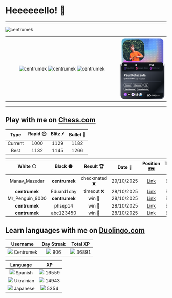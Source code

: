 # Heeeeeello! 👋

----

<div>
    <img
        src="https://komarev.com/ghpvc/?username=centrumek&label=visitors&color=0e75b6&style=flat"
        alt="centrumek"
    />
</div>

<table>
  <tbody>
    <tr>
      <td align="center" width="70%" colspan="2">
        <img 
            src="https://github-readme-stats.vercel.app/api?username=centrumek&show_icons=true&count_private=true&theme=dark&hide_border=true&hide=issues,contribs&bg_color=00000000"
            alt="centrumek"
          />
        <img
            src="https://github-readme-stats.vercel.app/api/top-langs/?username=centrumek&layout=compact&hide_border=true&theme=dark&bg_color=00000000&langs_count=6&exclude_repo=air-statistic-app"
            alt="centrumek"
        />
        <img 
            src="https://github-readme-streak-stats.herokuapp.com?user=centrumek&theme=dark&hide_border=true&background=FFFFFF00"
            alt="centrumek"
        />
      </td>
      <td width="30%" rowspan="2">
        <a href="https://app.daily.dev/centrumek">
          <img
            src="./devcard.png"
            alt="centrumek"
          />
        </a>
      </td>
    </tr>
  </tbody>
</table>

---

## Play with me on [Chess.com](https://www.chess.com/member/centrumek)

<div align="center">
<!--START_SECTION:chessStats-->
<!-- Automatically generated with https://github.com/Balastrong/chess-stats-action -->

| Type | Rapid ⏲️ | Blitz ⚡ | Bullet 🔫 |
|:---:|:---:|:---:|:---:|
| Current | 1000 | 1129 | 1182 |
| Best | 1132 | 1145 | 1266 |

| White ⚪ | Black ⚫ | Result 🏆 | Date 📅 | Position 🗺️ | Type 🕕 |
|:---:|:---:|:---:|:---:|:---:|:---:|
| Manav_Mazedar | **centrumek** | checkmated ❌ | 29/10/2025 | <a href="http://www.ee.unb.ca/cgi-bin/tervo/fen.pl?select=8/4b3/1N1pk3/3Qp2p/P3P3/2PP2P1/1P2q1PP/5RK1 b - - 3 29">Link</a> | Blitz |
| **centrumek** | Eduard1day | timeout ❌ | 28/10/2025 | <a href="http://www.ee.unb.ca/cgi-bin/tervo/fen.pl?select=8/6p1/3K1k2/5PpP/8/8/8/1q6 w - - 0 52">Link</a> | Blitz |
| Mr_Penguin_9000 | **centrumek** | win 🥇 | 28/10/2025 | <a href="http://www.ee.unb.ca/cgi-bin/tervo/fen.pl?select=8/2k5/Kp5p/p1p3p1/P2b2P1/1P1q3P/8/8 w - - 0 65">Link</a> | Blitz |
| **centrumek** | phsep14 | win 🥇 | 28/10/2025 | <a href="http://www.ee.unb.ca/cgi-bin/tervo/fen.pl?select=r3k2r/3pn3/p1b1pp1p/1P6/1P2P3/3B1P2/2P1N1PP/R3K2R b KQkq - 0 19">Link</a> | Blitz |
| **centrumek** | abc123450 | win 🥇 | 28/10/2025 | <a href="http://www.ee.unb.ca/cgi-bin/tervo/fen.pl?select=2r1r1k1/5p1p/1p4pP/pP1p4/3P4/5P2/2PK4/R4R2 b - - 0 29">Link</a> | Blitz |

<!--END_SECTION:chessStats-->
</div>

## Learn languages with me on [Duolingo.com](https://www.duolingo.com/profile/Centrumek)

<div align="center">
<!--START_SECTION:duolingoStats-->
<!-- Automatically generated with https://github.com/centrumek/duolingo-readme-stats-->

| Username | Day Streak | Total XP |
|:---:|:---:|:---:|
| <img src="https://raw.githubusercontent.com/centrumek/duolingo-readme-stats/main/assets/duolingo.png" height="12"> Centrumek | <img src="https://raw.githubusercontent.com/centrumek/duolingo-readme-stats/main/assets/streakinactive.svg" height="12"> 906 | <img src="https://raw.githubusercontent.com/centrumek/duolingo-readme-stats/main/assets/xp.svg" height="12"> 36891 |

| Language | XP |
|:---:|:---:|
| <img src="https://raw.githubusercontent.com/centrumek/duolingo-readme-stats/main/assets/langs/spanish.svg" height="12"> Spanish | <img src="https://raw.githubusercontent.com/centrumek/duolingo-readme-stats/main/assets/xp.svg" height="12"> 16559 |
| <img src="https://raw.githubusercontent.com/centrumek/duolingo-readme-stats/main/assets/langs/ukrainian.svg" height="12"> Ukrainian | <img src="https://raw.githubusercontent.com/centrumek/duolingo-readme-stats/main/assets/xp.svg" height="12"> 14943 |
| <img src="https://raw.githubusercontent.com/centrumek/duolingo-readme-stats/main/assets/langs/japanese.svg" height="12"> Japanese | <img src="https://raw.githubusercontent.com/centrumek/duolingo-readme-stats/main/assets/xp.svg" height="12"> 5354 |

<!--END_SECTION:duolingoStats-->
</div>
<!--
**centrumek/centrumek** is a ✨ _special_ ✨ repository because its `README.md` (this file) appears on your GitHub profile.

Here are some ideas to get you started:

- 🔭 I’m currently working on ...
- 🌱 I’m currently learning ...
- 👯 I’m looking to collaborate on ...
- 🤔 I’m looking for help with ...
- 💬 Ask me about ...
- 📫 How to reach me: ...
- 😄 Pronouns: ...
- ⚡ Fun fact: ...
-->
